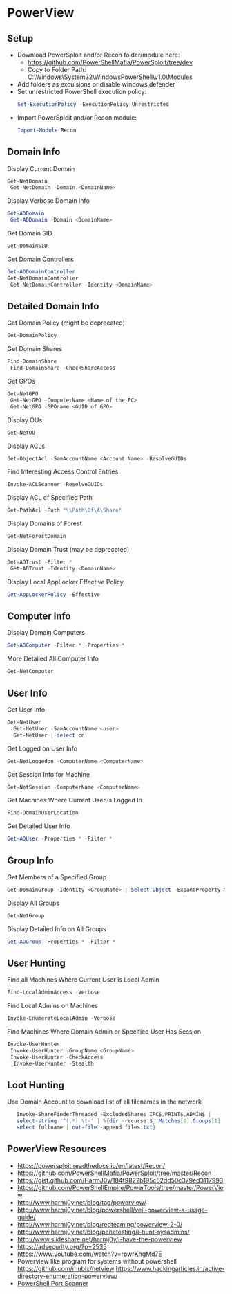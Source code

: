 # PowerView

## Setup

* Download PowerSploit and/or Recon folder/module here:
  * https://github.com/PowerShellMafia/PowerSploit/tree/dev
  * Copy to Folder Path: C:\Windows\System32\WindowsPowerShell\v1.0\Modules
* Add folders as exculsions or disable windows defender
* Set unrestricted PowerShell execution policy:
    ``` PowerShell 
    Set-ExecutionPolicy -ExecutionPolicy Unrestricted
    ```
* Import PowerSploit and/or Recon module:
    ``` PowerShell 
    Import-Module Recon
    ```

## Domain Info

Display Current Domain
```PowerShell
Get-NetDomain
 Get-NetDomain -Domain <DomainName>
```
Display Verbose Domain Info
```PowerShell
Get-ADDomain
 Get-ADDomain -Domain <DomainName>
```
Get Domain SID
```PowerShell
Get-DomainSID
```
Get Domain Controllers
```PowerShell
Get-ADDomainController
Get-NetDomainController
 Get-NetDomainController -Identity <DomainName>
```

## Detailed Domain Info

Get Domain Policy (might be deprecated)
```PowerShell
Get-DomainPolicy
```
Get Domain Shares
```PowerShell
Find-DomainShare
 Find-DomainShare -CheckShareAccess
```
Get GPOs
```PowerShell
Get-NetGPO
 Get-NetGPO -ComputerName <Name of the PC>
 Get-NetGPO -GPOname <GUID of GPO>
```
Display OUs
```PowerShell
Get-NetOU
```
Display ACLs
```PowerShell
Get-ObjectAcl -SamAccountName <Account Name> -ResolveGUIDs
```
Find Interesting Access Control Entries
```PowerShell
Invoke-ACLScanner -ResolveGUIDs
```
Display ACL of Specified Path
```PowerShell
Get-PathAcl -Path "\\Path\Of\A\Share"
```
Display Domains of Forest
```PowerShell
Get-NetForestDomain
```
Display Domain Trust (may be deprecated)
```PowerShell
Get-ADTrust -Filter *
 Get-ADTrust -Identity <DomainName>
```
Display Local AppLocker Effective Policy
```PowerShell
Get-AppLockerPolicy -Effective
```

## Computer Info

Display Domain Computers
```PowerShell
Get-ADComputer -Filter * -Properties *
```
More Detailed All Computer Info
```PowerShell
Get-NetComputer
```

## User Info

Get User Info
```PowerShell
Get-NetUser
  Get-NetUser -SamAccountName <user> 
  Get-NetUser | select cn
```
Get Logged on User Info
```PowerShell
Get-NetLoggedon -ComputerName <ComputerName>
```
Get Session Info for Machine
```PowerShell
Get-NetSession -ComputerName <ComputerName>
```
Get Machines Where Current User is Logged In
```PowerShell
Find-DomainUserLocation
```
Get Detailed User Info
```PowerShell
Get-ADUser -Properties * -Filter *
```

## Group Info

Get Members of a Specified Group
```PowerShell
Get-DomainGroup -Identity <GroupName> | Select-Object -ExpandProperty Member
```
Display All Groups
```PowerShell
Get-NetGroup
```
Display Detailed Info on All Groups
```PowerShell
Get-ADGroup -Properties * -Filter *
```

## User Hunting

Find all Machines Where Current User is Local Admin
```PowerShell
Find-LocalAdminAccess -Verbose
```
Find Local Admins on Machines
```PowerShell
Invoke-EnumerateLocalAdmin -Verbose
```
Find Machines Where Domain Admin or Specified User Has Session
```PowerShell
Invoke-UserHunter
 Invoke-UserHunter -GroupName <GroupName>
 Invoke-UserHunter -CheckAccess
  Invoke-UserHunter -Stealth
```

## Loot Hunting

Use Domain Account to download list of all filenames in the network
```PowerShell
   Invoke-ShareFinderThreaded -ExcludedShares IPC$,PRINT$,ADMIN$ |
   select-string '^(.*) \t-' | %{dir -recurse $_.Matches[0].Groups[1] |
   select fullname | out-file -append files.txt}
```

## PowerView Resources
* https://powersploit.readthedocs.io/en/latest/Recon/
* https://github.com/PowerShellMafia/PowerSploit/tree/master/Recon
* https://gist.github.com/HarmJ0y/184f9822b195c52dd50c379ed3117993
* https://github.com/PowerShellEmpire/PowerTools/tree/master/PowerView
* http://www.harmj0y.net/blog/tag/powerview/
* http://www.harmj0y.net/blog/powershell/veil-powerview-a-usage-guide/
* http://www.harmj0y.net/blog/redteaming/powerview-2-0/
* http://www.harmj0y.net/blog/penetesting/i-hunt-sysadmins/
* http://www.slideshare.net/harmj0y/i-have-the-powerview
* https://adsecurity.org/?p=2535
* https://www.youtube.com/watch?v=rpwrKhgMd7E
* Powerview like program for systems without powershell https://github.com/mubix/netview
https://www.hackingarticles.in/active-directory-enumeration-powerview/
* [PowerShell Port Scanner](https://www.sans.org/blog/pen-test-poster-white-board-powershell-built-in-port-scanner/)
